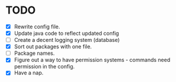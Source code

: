 # TODO
- [x] Rewrite config file.
- [x] Update java code to reflect updated config
- [ ] Create a decent logging system (database)
- [x] Sort out packages with one file.
- [ ] Package names.
- [x] Figure out a way to have permission systems - commands need permission in the config.
- [x] Have a nap.
